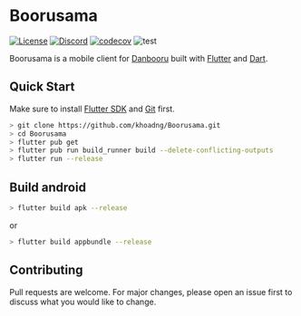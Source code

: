 # Boorusama

[![License](https://img.shields.io/badge/license-Apache%202.0-blue)](https://opensource.org/licenses/Apache-2.0) [![Discord](https://img.shields.io/discord/817638254571946006)](https://discord.gg/tvyYVxjfBr) [![codecov](https://codecov.io/gh/khoadng/Boorusama/branch/dev/graph/badge.svg?token=Q1YK0TAUIK)](https://codecov.io/gh/khoadng/Boorusama) ![test](https://github.com/khoadng/Boorusama/actions/workflows/main.yml/badge.svg?branch=dev)

Boorusama is a mobile client for [Danbooru](https://github.com/danbooru/danbooru) built with [Flutter](https://github.com/flutter/flutter) and [Dart](https://dart.dev/).

## Quick Start
Make sure to install [Flutter SDK](https://docs.flutter.dev/get-started/install) and [Git](https://git-scm.com/downloads) first.

```bash
> git clone https://github.com/khoadng/Boorusama.git
> cd Boorusama
> flutter pub get
> flutter pub run build_runner build --delete-conflicting-outputs
> flutter run --release
```


## Build android

```bash
> flutter build apk --release
```
or
```bash
> flutter build appbundle --release
```

## Contributing
Pull requests are welcome. For major changes, please open an issue first to discuss what you would like to change.
